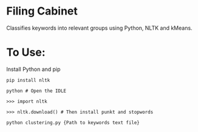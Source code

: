 Filing Cabinet
==============

Classifies keywords into relevant groups using Python, NLTK and kMeans.

# To Use:
Install Python and pip

`pip install nltk`

`python # Open the IDLE`

`>>> import nltk`

`>>> nltk.download() # Then install punkt and stopwords`

`python clustering.py {Path to keywords text file}`
